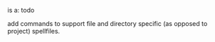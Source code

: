 is a: todo

add commands to support file and directory specific (as opposed to project) spellfiles.
